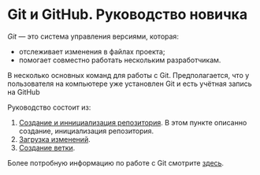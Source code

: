 # Git и GitHub. Руководство новичка
*Git* — это система управления версиями, которая:
+ отслеживает изменения в файлах проекта;
+ помогает совместно работать нескольким разработчикам.

В несколько основных команд для работы с Git.
Предполагается, что у пользователя на компьютере уже установлен Git и есть учётная запись на GitHub

Руководство состоит из:
1. [Создание и иннициализация репозитория](Repositories.md). В этом пункте описанно создание, инициализация репозитория.
2. [Загрузка изменений](UpChanges.md).
3. [Создание ветки](CreateBranch.md).

Более потробную информацию по работе с Git смотрите [здесь](https://docs.github.com/ru).